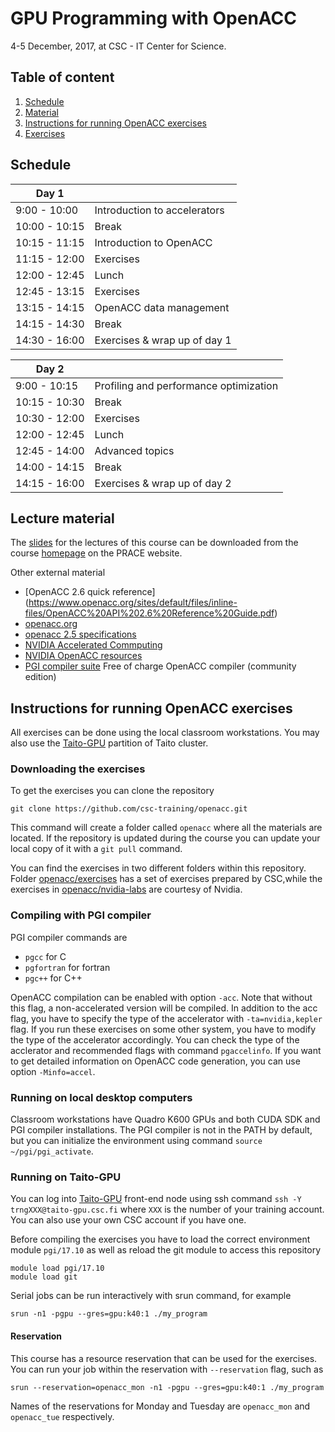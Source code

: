 # GPU Programming with OpenACC

4-5 December, 2017, at CSC - IT Center for Science.

## Table of content

1. [Schedule](#schedule)
1. [Material](#lecture-material)
1. [Instructions for running OpenACC exercises](#instructions-for-running-openacc-exercises)
1. [Exercises](#exercises)

## Schedule

| Day 1         |                              |
| ------------- | ----------------------------
| 9:00  - 10:00 | Introduction to accelerators
| 10:00 - 10:15 | Break
| 10:15 - 11:15 | Introduction to OpenACC
| 11:15 - 12:00 | Exercises
| 12:00 - 12:45 | Lunch
| 12:45 - 13:15 | Exercises
| 13:15 - 14:15 | OpenACC data management
| 14:15 - 14:30 | Break
| 14:30 - 16:00 | Exercises & wrap up of day 1

| Day 2         |                              |
| ------------- | ----------------------------
| 9:00  - 10:15 | Profiling and performance optimization
| 10:15 - 10:30 | Break
| 10:30 - 12:00 | Exercises
| 12:00 - 12:45 | Lunch
| 12:45 - 14:00 | Advanced topics
| 14:00 - 14:15 | Break
| 14:15 - 16:00 | Exercises & wrap up of day 2

## Lecture material

The [slides](https://events.prace-ri.eu/event/670/material/slides/) for the lectures of this course can be downloaded from the course [homepage](https://events.prace-ri.eu/event/670/) on the PRACE website.

Other external material
- [OpenACC 2.6 quick reference] (https://www.openacc.org/sites/default/files/inline-files/OpenACC%20API%202.6%20Reference%20Guide.pdf)
- [openacc.org](http://www.openacc.org)
- [openacc 2.5 specifications](http://www.openacc.org/sites/default/files/OpenACC_2pt5.pdf)
- [NVIDIA Accelerated Commputing](https://developer.nvidia.com/accelerated-computing)
- [NVIDIA OpenACC resources](https://developer.nvidia.com/openacc)
- [PGI compiler suite](http://www.pgroup.com/) Free of charge OpenACC compiler (community edition)

## Instructions for running OpenACC exercises

All exercises can be done using the local classroom workstations. You may also use the [Taito-GPU](https://research.csc.fi/taito-gpu) partition of Taito cluster.

### Downloading the exercises

To get the exercises you can clone the repository

```shell
git clone https://github.com/csc-training/openacc.git
```

This command will create a folder called `openacc` where all the materials are located. If the repository is updated during the course you can update your local copy of it with a `git pull` command.

You can find the exercises in two different folders within this repository. Folder [openacc/exercises](/exercises/) has a set of exercises prepared by CSC,while the exercises in [openacc/nvidia-labs](/nvidia-labs/) are courtesy of Nvidia.

### Compiling with PGI compiler

PGI compiler commands  are

- `pgcc` for C
- `pgfortran` for fortran
- `pgc++` for C++

OpenACC compilation can be enabled with option `-acc`. Note that without this flag, a non-accelerated version will be compiled. In addition to the acc flag, you have to specify the type of the accelerator with `-ta=nvidia,kepler` flag. If you run these exercises on some other system, you have to modify the type of the accelerator accordingly. You can check the type of the acclerator and recommended flags with command `pgaccelinfo`. If you want to get detailed information on OpenACC code generation, you can use option `-Minfo=accel`.

### Running on local desktop computers

Classroom workstations have Quadro K600 GPUs and both CUDA SDK and PGI compiler installations. The PGI compiler is not in the PATH by default, but you can initialize the environment using command `source ~/pgi/pgi_activate`.

### Running on Taito-GPU

You can log into [Taito-GPU](https://research.csc.fi/taito-gpu) front-end node using ssh command `ssh -Y trngXXX@taito-gpu.csc.fi` where `XXX` is the number of your training account. You can also use your own CSC account if you have one.

Before compiling the exercises you have to load the correct environment module `pgi/17.10` as well as reload the git module to access this repository

```shell
module load pgi/17.10
module load git
```

Serial jobs can be run interactively with srun command, for example

```shell
srun -n1 -pgpu --gres=gpu:k40:1 ./my_program
```

#### Reservation

This course has a resource reservation that can be used for the exercises. You can run your job within the reservation with `--reservation` flag, such as

```shell
srun --reservation=openacc_mon -n1 -pgpu --gres=gpu:k40:1 ./my_program
```

Names of the reservations for Monday and Tuesday are `openacc_mon` and `openacc_tue` respectively.
